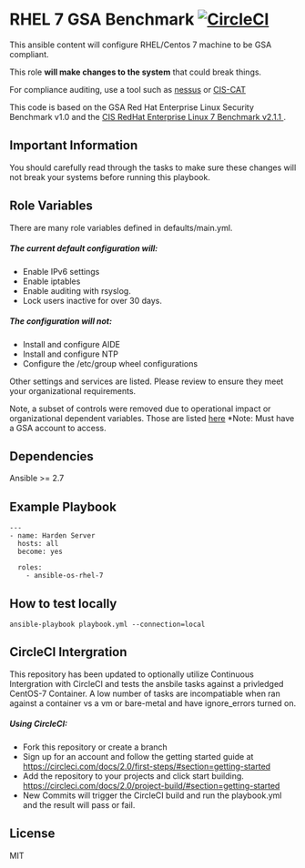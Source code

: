 RHEL 7 GSA Benchmark [![CircleCI](https://circleci.com/gh/GSA/ansible-os-rhel-7.svg?style=shield)](https://circleci.com/gh/GSA/ansible-os-rhel-7)
====================

This ansible content will configure RHEL/Centos 7 machine to be GSA compliant.

This role **will make changes to the system** that could break things.

For compliance auditing, use a tool such as [nessus](https://www.tenable.com/products/nessus-vulnerability-scanner) or [CIS-CAT](https://learn.cisecurity.org/cis-cat-landing-page)

This code is based on the GSA Red Hat Enterprise Linux Security Benchmark v1.0 and the [CIS RedHat Enterprise Linux 7 Benchmark v2.1.1 ](https://www.cisecurity.org/cis-benchmarks/).

Important Information
---------------------

You should carefully read through the tasks to make sure these changes will not break your systems before running this playbook.

Role Variables
--------------
There are many role variables defined in defaults/main.yml.

##### The current default configuration will:
* Enable IPv6 settings
* Enable iptables
* Enable auditing with rsyslog.
* Lock users inactive for over 30 days.

##### The configuration will not:
* Install and configure AIDE
* Install and configure NTP
* Configure the /etc/group wheel configurations

Other settings and services are listed. Please review to ensure they meet your organizational requirements.

Note, a subset of controls were removed due to operational impact or organizational dependent variables. Those are listed [here](https://docs.google.com/spreadsheets/d/1hHbPDnm5WspzGt6F67_Dw2GgLA1E0-NCAsIGeHJLK7s/edit#gid=0) *Note: Must have a GSA account to access.


Dependencies
------------

Ansible >= 2.7

Example Playbook
-------------------------

```
---
- name: Harden Server
  hosts: all
  become: yes

  roles:
    - ansible-os-rhel-7
```
How to test locally
--------------------------
```
ansible-playbook playbook.yml --connection=local
```
CircleCI Intergration
--------------
This repository has been updated to optionally utilize Continuous Intergration with CircleCI and tests the ansbile tasks against a privledged CentOS-7 Container.  A low number of tasks are incompatiable when ran against a container vs a vm or bare-metal and have ignore_errors turned on.

##### Using CircleCI:
* Fork this repository or create a branch
* Sign up for an account and follow the getting started guide at https://circleci.com/docs/2.0/first-steps/#section=getting-started
* Add the repository to your projects and click start building. https://circleci.com/docs/2.0/project-build/#section=getting-started
* New Commits will trigger the CircleCI build and run the playbook.yml and the result will pass or fail.

License
-------

MIT
